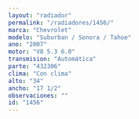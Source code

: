 ```yaml
---
layout: "radiador"
permalink: "/radiadores/1456/"
marca: "Chevrolet"
modelo: "Suburban / Sonora / Tahoe"
ano: "2007"
motor: "V8 5.3 6.0"
transmision: "Automática"
parte: "432306"
clima: "Con clima"
alto: "34"
ancho: "17 1/2"
observaciones: ""
id: "1456"
---
```



